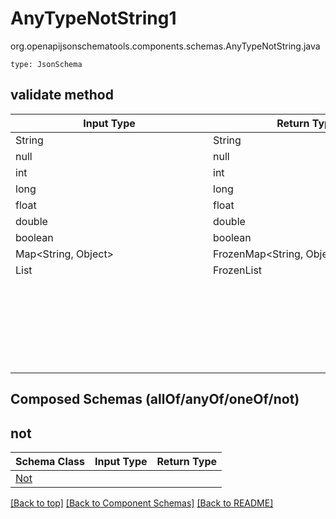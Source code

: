 # AnyTypeNotString1
org.openapijsonschematools.components.schemas.AnyTypeNotString.java
```
type: JsonSchema
```

## validate method
| Input Type | Return Type | Notes |
| ---------- | ----------- | ----- |
| String | String | |
| null | null | |
| int | int | |
| long | long | |
| float | float | |
| double | double | |
| boolean | boolean | |
| Map<String, Object> | FrozenMap<String, Object> | |
| List<Object> | FrozenList<Object> | |

## Composed Schemas (allOf/anyOf/oneOf/not)
## not
Schema Class | Input Type | Return Type
------------ | ---------- | -----------
[Not](#) |  | 


[[Back to top]](#top) [[Back to Component Schemas]](../../../README.md#Component-Schemas) [[Back to README]](../../../README.md)
